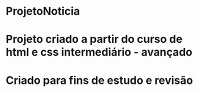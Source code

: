 # ProjetoNoticia
# Projeto criado a partir do curso de html e css intermediário - avançado
# Criado para fins de estudo e revisão